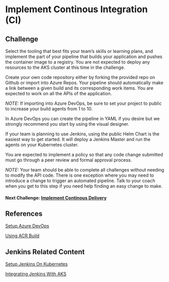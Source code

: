 # Implement Continous Integration (CI)

## Challenge
Select the tooling that best fits your team’s skills or learning plans, and implement the part of your pipeline that builds your application and pushes the container image to a registry. You are not expected to deploy any resources to the AKS cluster at this time in the challenge.

Create your own code repository either by forking the provided repo on Github or import into Azure Repos. Your pipeline should automatically make a link between a given build and its corresponding work items. You are expected to work on all the APIs of the application.

*NOTE:* If importing into Azure DevOps, be sure to set your project to public to increase your build agents from 1 to 10.

In Azure DevOps you can create the pipeline in YAML if you desire but we strongly recommend you start by using the visual designer.

If your team is planning to use Jenkins, using the public Helm Chart is the easiest way to get started. It will deploy a Jenkins Master and run the agents on your Kubernetes cluster.

You are expected to implement a policy so that any code change submitted must go through a peer review and formal approval process.

*NOTE:* Your team should be able to complete all challenges without needing to modify the API code. There is one exception where you may need to introduce a change to trigger an automated pipeline. Talk to your coach when you get to this step if you need help finding an easy change to make.

#### Next Challenge: [Implement Continous Delivery](./04-implement-cd.md)

## References

[Setup Azure DevOps](https://docs.microsoft.com/en-us/azure/devops/pipelines/apps/cd/deploy-aks?view=azure-devops)

[Using ACR Build](https://docs.microsoft.com/en-us/azure/container-registry/container-registry-tutorial-quick-task)



## Jenkins Related Content

[Setup Jenkins On Kubernetes](https://kubernetes.io/blog/2018/04/30/zero-downtime-deployment-kubernetes-jenkins/)

[Integrating Jenkins With AKS](https://docs.microsoft.com/en-us/azure/aks/jenkins-continuous-deployment)
